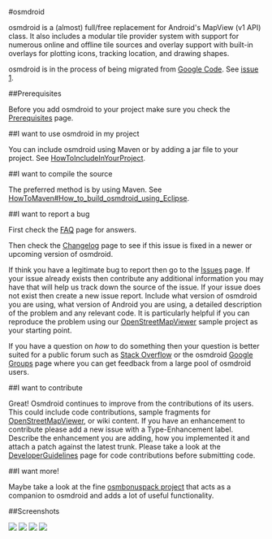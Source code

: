 #osmdroid

osmdroid is a (almost) full/free replacement for Android's MapView (v1 API) class. It also includes a modular tile provider system with support for numerous online and offline tile sources and overlay support with built-in overlays for plotting icons, tracking location, and drawing shapes.

osmdroid is in the process of being migrated from [Google Code](https://code.google.com/p/osmdroid/). See [issue 1](https://github.com/osmdroid/osmdroid/issues/1).

##Prerequisites

Before you add osmdroid to your project make sure you check the [Prerequisites](https://code.google.com/p/osmdroid/wiki/Prerequisites) page.

##I want to use osmdroid in my project

You can include osmdroid using Maven or by adding a jar file to your project. See [HowToIncludeInYourProject](https://code.google.com/p/osmdroid/wiki/HowToIncludeInYourProject).

##I want to compile the source

The preferred method is by using Maven. See [HowToMaven#How_to_build_osmdroid_using_Eclipse](https://code.google.com/p/osmdroid/wiki/HowToMaven#How_to_build_osmdroid_using_Eclipse).

##I want to report a bug

First check the [FAQ](https://code.google.com/p/osmdroid/wiki/FAQ) page for answers.

Then check the [Changelog](https://code.google.com/p/osmdroid/wiki/Changelog) page to see if this issue is fixed in a newer or upcoming version of osmdroid.

If think you have a legitimate bug to report then go to the [Issues](https://code.google.com/p/osmdroid/issues/list) page. If your issue already exists then contribute any additional information you may have that will help us track down the source of the issue. If your issue does not exist then create a new issue report. Include what version of osmdroid you are using, what version of Android you are using, a detailed description of the problem and any relevant code. It is particularly helpful if you can reproduce the problem using our [OpenStreetMapViewer](https://code.google.com/p/osmdroid/source/browse/#svn/trunk/OpenStreetMapViewer) sample project as your starting point.

If you have a question on _how_ to do something then your question is better suited for a public forum such as [Stack Overflow](http://stackoverflow.com/questions/tagged/osmdroid) or the osmdroid [Google Groups](https://groups.google.com/forum/#!forum/osmdroid) page where you can get feedback from a large pool of osmdroid users.

##I want to contribute

Great! Osmdroid continues to improve from the contributions of its users. This could include code contributions, sample fragments for [OpenStreetMapViewer](https://code.google.com/p/osmdroid/source/browse/#svn/trunk/OpenStreetMapViewer), or wiki content. If you have an enhancement to contribute please add a new issue with a Type-Enhancement label. Describe the enhancement you are adding, how you implemented it and attach a patch against the latest trunk. Please take a look at the [DeveloperGuidelines](https://code.google.com/p/osmdroid/wiki/DeveloperGuidelines) page for code contributions before submitting code.

##I want more!

Maybe take a look at the fine [osmbonuspack project](https://code.google.com/p/osmbonuspack/) that acts as a companion to osmdroid and adds a lot of useful functionality. 

##Screenshots

<img src="http://osmdroid.googlecode.com/files/osmv_sample_screen_103.png">
<img src="http://osmdroid.googlecode.com/files/android_osm_working_184.jpg">

<img src="http://osmdroid.googlecode.com/files/itemizedoverlaywithfocus_sample_2_154.png">
<img src="http://osmdroid.googlecode.com/files/itemizedoverlay_sample_158.png">
